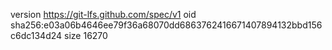 version https://git-lfs.github.com/spec/v1
oid sha256:e03a06b4646ee79f36a68070dd6863762416671407894132bbd156c6dc134d24
size 16270
